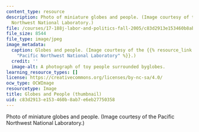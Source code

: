 ```yaml
---
content_type: resource
description: Photo of miniature globes and people. (Image courtesy of the Pacific
  Northwest National Laboratory.)
file: /courses/17-188j-labor-and-politics-fall-2005/c83d2913e153460b8ab7e6eb27750358_17-188jf05-th.jpg
file_size: 8544
file_type: image/jpeg
image_metadata:
  caption: Globes and people. (Image courtesy of the {{% resource_link "11f7b98a-e496-4be5-8aed-758ce9d00932"
    "Pacific Northwest National Laboratory" %}}.)
  credit: ''
  image-alt: A photograph of toy people surrounded byglobes.
learning_resource_types: []
license: https://creativecommons.org/licenses/by-nc-sa/4.0/
ocw_type: OCWImage
resourcetype: Image
title: Globes and People (thumbnail)
uid: c83d2913-e153-460b-8ab7-e6eb27750358
---
```

Photo of miniature globes and people. (Image courtesy of the Pacific Northwest National Laboratory.)